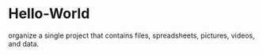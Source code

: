 # Hello-World
organize a single project that contains files, spreadsheets, pictures, videos, and data.

